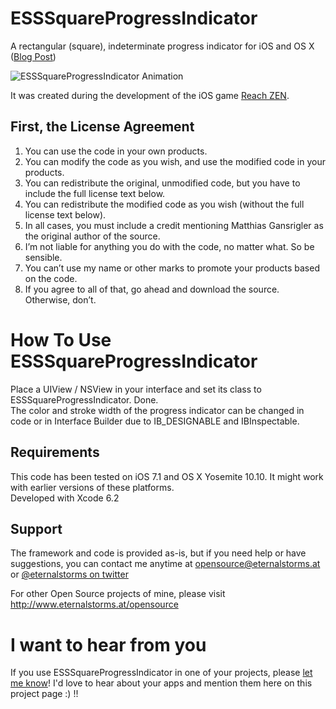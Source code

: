 # ESSSquareProgressIndicator
A rectangular (square), indeterminate progress indicator for iOS and OS X ([Blog Post](http://LINKTOBLOGPOST))

![ESSSquareProgressIndicator Animation](http://eternalstorms.at/opensource/ESSSquareProgressIndicator/indicator.gif "ESSSquareProgressIndicator Animation")

It was created during the development of the iOS game [Reach ZEN](http://zen.gansrigler.com).

## First, the License Agreement

1) You can use the code in your own products.  
2) You can modify the code as you wish, and use the modified code in your products.  
3) You can redistribute the original, unmodified code, but you have to include the full license text below.  
4) You can redistribute the modified code as you wish (without the full license text below).  
5) In all cases, you must include a credit mentioning Matthias Gansrigler as the original author of the source.  
6) I’m not liable for anything you do with the code, no matter what. So be sensible.  
7) You can’t use my name or other marks to promote your products based on the code.  
8) If you agree to all of that, go ahead and download the source. Otherwise, don’t.

# How To Use ESSSquareProgressIndicator

Place a UIView / NSView in your interface and set its class to ESSSquareProgressIndicator. Done.  
The color and stroke width of the progress indicator can be changed in code or in Interface Builder due to IB_DESIGNABLE and IBInspectable.

## Requirements
This code has been tested on iOS 7.1 and OS X Yosemite 10.10. It might work with earlier versions of these platforms.  
Developed with Xcode 6.2

## Support
The framework and code is provided as-is, but if you need help or have suggestions, you can contact me anytime at [opensource@eternalstorms.at](mailto:opensource@eternalstorms.at) or [@eternalstorms on twitter](http://twitter.com/eternalstorms)

For other Open Source projects of mine, please visit http://www.eternalstorms.at/opensource

# I want to hear from you
If you use ESSSquareProgressIndicator in one of your projects, please [let me know](mailto:opensource@eternalstorms.at)! I'd love to hear about your apps and mention them here on this project page :) !!